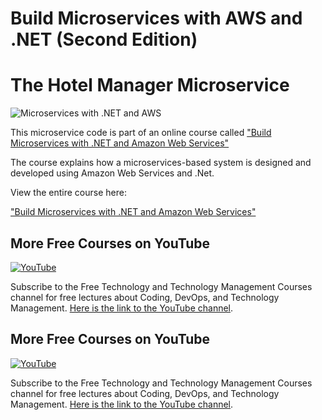 # Build Microservices with AWS and .NET (Second Edition)
# The Hotel Manager Microservice


![Microservices with .NET and AWS ](https://img-b.udemycdn.com/course/750x422/2080118_8bbf_8.jpg)



This microservice code is part of an online course called ["Build Microservices with .NET and Amazon Web Services"](https://www.udemy.com/course/build-microservices-with-aspnet-core-amazon-web-services/?referralCode=B288BF33506B34292176)


The course explains how a microservices-based system is designed and developed using Amazon Web Services and .Net.

View the entire course here:

["Build Microservices with .NET and Amazon Web Services"](https://www.udemy.com/course/build-microservices-with-aspnet-core-amazon-web-services/?referralCode=B288BF33506B34292176)

## More Free Courses on YouTube

[![YouTube](https://img.shields.io/badge/YouTube-Subscribe-red?style=flat&logo=youtube)](http://www.youtube.com/@FreeTechnologyLectures)

Subscribe to the Free Technology and Technology Management Courses channel for free lectures about Coding, DevOps, and Technology Management. [Here is the link to the YouTube channel](http://www.youtube.com/@FreeTechnologyLectures).


## More Free Courses on YouTube

[![YouTube](https://img.shields.io/badge/YouTube-Subscribe-red?style=flat&logo=youtube)](http://www.youtube.com/@FreeTechnologyLectures)

Subscribe to the Free Technology and Technology Management Courses channel for free lectures about Coding, DevOps, and Technology Management. [Here is the link to the YouTube channel](http://www.youtube.com/@FreeTechnologyLectures).


